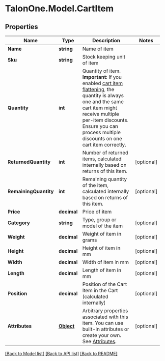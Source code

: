 # TalonOne.Model.CartItem
## Properties

Name | Type | Description | Notes
------------ | ------------- | ------------- | -------------
**Name** | **string** | Name of item | 
**Sku** | **string** | Stock keeping unit of item | 
**Quantity** | **int** | Quantity of item. **Important:** If you enabled [cart item flattening](https://docs.talon.one/docs/product/campaigns/campaign-evaluation/#flattened-cart-items), the quantity is always one and the same cart item might receive multiple per-item discounts. Ensure you can process multiple discounts on one cart item correctly.  | 
**ReturnedQuantity** | **int** | Number of returned items, calculated internally based on returns of this item. | [optional] 
**RemainingQuantity** | **int** | Remaining quantity of the item, calculated internally based on returns of this item. | [optional] 
**Price** | **decimal** | Price of item | 
**Category** | **string** | Type, group or model of the item | [optional] 
**Weight** | **decimal** | Weight of item in grams | [optional] 
**Height** | **decimal** | Height of item in mm | [optional] 
**Width** | **decimal** | Width of item in mm | [optional] 
**Length** | **decimal** | Length of item in mm | [optional] 
**Position** | **decimal** | Position of the Cart Item in the Cart (calculated internally) | [optional] 
**Attributes** | [**Object**](.md) | Arbitrary properties associated with this item. You can use built-in attributes or create your own. See [Attributes](https://docs.talon.one/docs/dev/concepts/attributes).  | [optional] 

[[Back to Model list]](../README.md#documentation-for-models) [[Back to API list]](../README.md#documentation-for-api-endpoints) [[Back to README]](../README.md)

